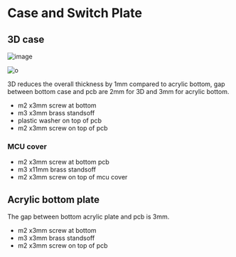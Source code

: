 # Case and Switch Plate

## 3D case

![image](https://user-images.githubusercontent.com/79617315/214296324-b2e73aab-3d20-46b0-9d42-be0d88542163.png)

![o](https://user-images.githubusercontent.com/79617315/216041153-a1cb46a8-0e1c-451e-be51-d81b3b3d24da.jpg)

3D reduces the overall thickness by 1mm compared to acrylic bottom, gap between bottom case and pcb are 2mm for 3D and 3mm for acrylic bottom.
- m2 x3mm screw at bottom
- m3 x3mm brass standsoff
- plastic washer on top of pcb
- m2 x3mm screw on top of pcb

### MCU cover
- m2 x3mm screw at bottom pcb
- m3 x11mm brass standsoff
- m2 x3mm screw on top of mcu cover

## Acrylic bottom plate
The gap between bottom acrylic plate and pcb is 3mm.
- m2 x3mm screw at bottom
- m3 x3mm brass standsoff
- m2 x3mm screw on top of pcb
